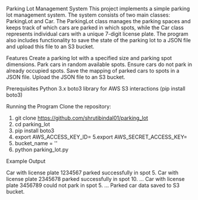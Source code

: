 Parking Lot Management System
  This project implements a simple parking lot management system. The system consists of two main classes: ParkingLot and Car. The ParkingLot class manages the parking spaces and keeps track of which cars are parked in which spots, while the Car class represents individual cars with a unique 7-digit license plate. The program also includes functionality to save the state of the parking lot to a JSON file and upload this file to an S3 bucket.

Features
Create a parking lot with a specified size and parking spot dimensions.
  Park cars in random available spots.
  Ensure cars do not park in already occupied spots.
  Save the mapping of parked cars to spots in a JSON file.
  Upload the JSON file to an S3 bucket.

Prerequisites
  Python 3.x
  boto3 library for AWS S3 interactions (pip install boto3)

Running the Program
Clone the repository:
  1. git clone https://github.com/shrutibindal01/parking_lot
  2. cd parking_lot
  3. pip install boto3
  4. export AWS_ACCESS_KEY_ID=<your-access-key-id>
  5.export AWS_SECRET_ACCESS_KEY=<your-secret-access-key>
  6. bucket_name = '<your-bucket-name>'
  7. python parking_lot.py

Example Output

Car with license plate 1234567 parked successfully in spot 5.
Car with license plate 2345678 parked successfully in spot 10.
...
Car with license plate 3456789 could not park in spot 5.
...
Parked car data saved to S3 bucket.
